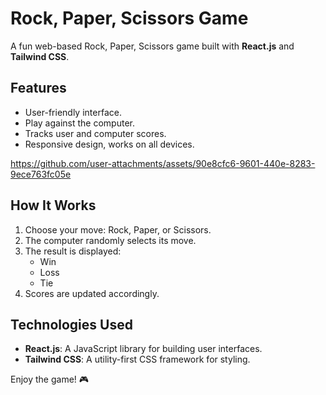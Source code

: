 
# Rock, Paper, Scissors Game

A fun web-based Rock, Paper, Scissors game built with **React.js** and **Tailwind CSS**.

## Features

- User-friendly interface.
- Play against the computer.
- Tracks user and computer scores.
- Responsive design, works on all devices.

https://github.com/user-attachments/assets/90e8cfc6-9601-440e-8283-9ece763fc05e

## How It Works

1. Choose your move: Rock, Paper, or Scissors.
2. The computer randomly selects its move.
3. The result is displayed:
   - Win
   - Loss
   - Tie
4. Scores are updated accordingly.

## Technologies Used

- **React.js**: A JavaScript library for building user interfaces.
- **Tailwind CSS**: A utility-first CSS framework for styling.

Enjoy the game! 🎮
